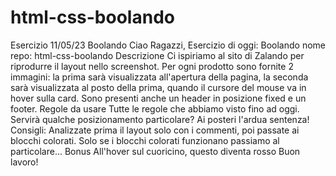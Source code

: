 # html-css-boolando
Esercizio 11/05/23 Boolando
Ciao Ragazzi,
Esercizio di oggi: Boolando
nome repo: html-css-boolando
Descrizione
Ci ispiriamo al sito di Zalando per riprodurre il layout nello screenshot.
Per ogni prodotto sono fornite 2 immagini: la prima sarà visualizzata all'apertura della pagina, la seconda sarà visualizzata al posto della prima, quando il cursore del mouse va in hover sulla card.
Sono presenti anche un header in posizione fixed e un footer.
Regole da usare
Tutte le regole che abbiamo visto fino ad oggi.
Servirà qualche posizionamento particolare? Ai posteri l'ardua sentenza!
Consigli:
Analizzate prima il layout solo con i commenti, poi passate ai blocchi colorati.
Solo se i blocchi colorati funzionano passiamo al particolare...
Bonus
All'hover sul cuoricino, questo diventa rosso
Buon lavoro!